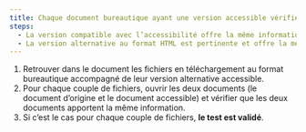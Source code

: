 ```yaml
---
title: Chaque document bureautique ayant une version accessible vérifie-t-il une de ces conditions ?
steps:
  - La version compatible avec l’accessibilité offre la même information.
  - La version alternative au format HTML est pertinente et offre la même information.
---
```


1. Retrouver dans le document les fichiers en téléchargement au format bureautique accompagné de leur version alternative accessible.
2. Pour chaque couple de fichiers, ouvrir les deux documents (le document d’origine et le document accessible) et vérifier que les deux documents apportent la même information.
3. Si c’est le cas pour chaque couple de fichiers, **le test est validé**.
